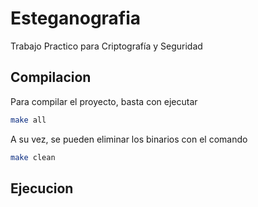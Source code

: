 # Esteganografia
Trabajo Practico para Criptografía y Seguridad

## Compilacion
Para compilar el proyecto, basta con ejecutar
```bash
make all
```
A su vez, se pueden eliminar los binarios con el comando
```bash
make clean
```

## Ejecucion